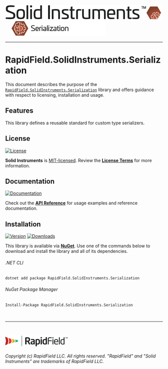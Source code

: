 <!--
Copyright (c) RapidField LLC. Licensed under the MIT License. See LICENSE.txt in the project root for license information.
-->

[![Solid Instruments](../../SolidInstruments.Logo.Color.Transparent.500w.png)](../../README.md)
<br />&nbsp;&nbsp;&nbsp;&nbsp;
![Serialization](../../doc/images/Label.Serialization.300w.png)
- - -

# RapidField.SolidInstruments.Serialization

This document describes the purpose of the [`RapidField.SolidInstruments.Serialization`]() library and offers guidance with respect to licensing, installation and usage.

## Features

This library defines a reusable standard for custom type serializers.

## License

[![License](https://img.shields.io/github/license/rapidfield/solid-instruments?style=flat&color=lightseagreen&label=license&logo=open-access&logoColor=lightgrey)](../../LICENSE.txt)

**Solid Instruments** is [MIT-licensed](https://en.wikipedia.org/wiki/MIT_License). Review the [**License Terms**](../../LICENSE.txt) for more information.

## Documentation

[![Documentation](https://img.shields.io/badge/documentation-website-tan?style=flat&logo=buffer&logoColor=lightgrey)](https://www.solidinstruments.com/api/RapidField.SolidInstruments.Serialization.html)

Check out the [**API Reference**](https://www.solidinstruments.com/api/RapidField.SolidInstruments.Serialization.html) for usage examples and reference documentation.

## Installation

[![Version](https://img.shields.io/nuget/vpre/RapidField.SolidInstruments.Serialization?style=flat&color=blue&label=version&logo=nuget&logoColor=lightgrey)](https://www.nuget.org/packages/RapidField.SolidInstruments.Serialization)
[![Downloads](https://img.shields.io/nuget/dt/RapidField.SolidInstruments.Serialization?style=flat&color=blue&logo=nuget&logoColor=lightgrey)](https://www.nuget.org/packages/RapidField.SolidInstruments.Serialization)

This library is available via [**NuGet**](https://docs.microsoft.com/en-us/nuget/quickstart/install-and-use-a-package-in-visual-studio). Use one of the commands below to download and install the library and all of its dependencies.

###### .NET CLI

```shell
dotnet add package RapidField.SolidInstruments.Serialization
```

###### NuGet Package Manager

```shell
Install-Package RapidField.SolidInstruments.Serialization
```

<br />

- - -

<br />

[![RapidField](../../RapidField.Logo.Color.Black.Transparent.200w.png)](https://www.rapidfield.com)

###### Copyright (c) RapidField LLC. All rights reserved. "RapidField" and "Solid Instruments" are trademarks of RapidField LLC.